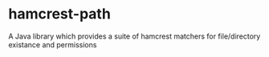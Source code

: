 # hamcrest-path
A Java library which provides a suite of hamcrest matchers for file/directory existance and permissions
